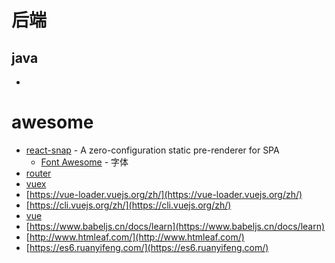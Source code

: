 # 后端
## java
- 

# awesome
- [react-snap](https://github.com/stereobooster/react-snap) - A zero-configuration static pre-renderer for SPA
  - [Font Awesome](http://www.fontawesome.com.cn/) - 字体
- [router](https://router.vuejs.org/zh/)
- [vuex](https://vuex.vuejs.org/zh/)
- [https://vue-loader.vuejs.org/zh/](https://vue-loader.vuejs.org/zh/)
- [https://cli.vuejs.org/zh/](https://cli.vuejs.org/zh/)
- [vue](https://vuejs.bootcss.com/guide/)
- [https://www.babeljs.cn/docs/learn](https://www.babeljs.cn/docs/learn)
- [http://www.htmleaf.com/](http://www.htmleaf.com/)
- [https://es6.ruanyifeng.com/](https://es6.ruanyifeng.com/)